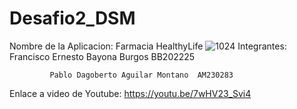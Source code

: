 # Desafio2_DSM
Nombre de la Aplicacion: Farmacia HealthyLife
![1024](https://github.com/user-attachments/assets/f835b696-0b2e-49e8-819d-ee3984cb3b27)
Integrantes: Francisco Ernesto Bayona Burgos  BB202225

             Pablo Dagoberto Aguilar Montano  AM230283
             
Enlace a video de Youtube: https://youtu.be/7wHV23_Svi4
